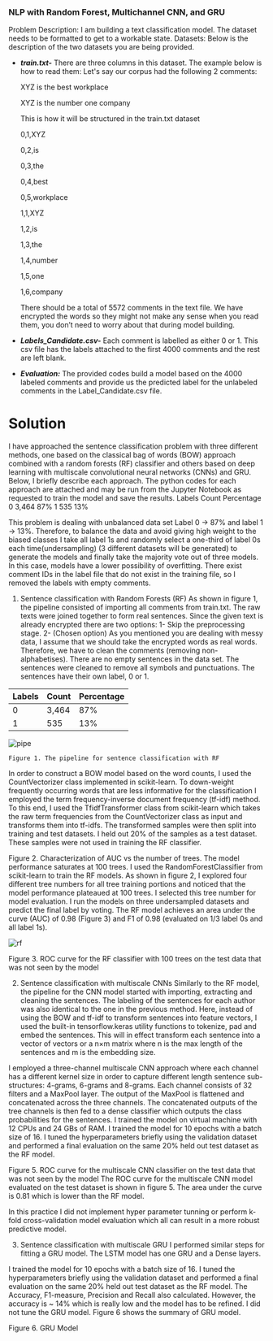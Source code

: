 ### NLP with Random Forest, Multichannel CNN, and GRU
Problem Description: I am building a text classification model. The dataset needs to be formatted to get to a workable state. 
Datasets: Below is the description of the two datasets you are being provided.

* _**train.txt-**_ There are three columns in this dataset. The example below is how to read them:
Let's say our corpus had the following 2 comments:

  XYZ is the best workplace
  
  XYZ is the number one company
  
  This is how it will be structured in the train.txt dataset


  0,1,XYZ

  0,2,is

  0,3,the
  
  0,4,best
  
  0,5,workplace
  
  1,1,XYZ
  
  1,2,is
  
  1,3,the
  
  1,4,number
  
  1,5,one
  
  1,6,company
  
  There should be a total of 5572 comments in the text file. We have encrypted the words so they might not make any sense when you read them, you don’t need to worry about that during model building. 

* _**Labels_Candidate.csv-**_ Each comment is labelled as either 0 or 1. This csv file has the labels attached to the first 4000 comments and the rest are left blank. 

* _**Evaluation:**_ The provided codes build a model based on the 4000 labeled comments and provide us the predicted label for the unlabeled comments in the Label_Candidate.csv file.

# Solution

I have approached the sentence classification problem with three different methods, one based on the classical bag of words (BOW) approach combined with a random forests (RF) classifier and others based on deep learning with multiscale convolutional neural networks (CNNs) and GRU. Below, I briefly describe each approach. The python codes for each approach are attached and may be run from the Jupyter Notebook as requested to train the model and save the results.
Labels	Count	Percentage
0	3,464	87%
1	535	13%

This problem is dealing with unbalanced data set Label 0 -> 87% and label 1 -> 13%. Therefore, to balance the data and avoid giving high weight to the biased classes I take all label 1s and randomly select a one-third of label 0s each time(undersampling) (3 different datasets will be generated) to generate the models and finally take the majority vote out of three models. In this case, models have a lower possibility of overfitting. There exist comment IDs in the label file that do not exist in the training file, so I removed the labels with empty comments.  
1.  Sentence classification with Random Forests (RF)
As shown in figure 1, the pipeline consisted of importing all comments from train.txt. The raw texts were joined together to form real sentences. Since the given text is already encrypted there are two options: 
1-	Skip the preprocessing stage.
2-	(Chosen option) As you mentioned you are dealing with messy data, I assume that we should take the encrypted words as real words. Therefore, we have to clean the comments (removing non-alphabetises). There are no empty sentences in the data set.
The sentences were cleaned to remove all symbols and punctuations. The sentences have their own label, 0 or 1.

Labels | Count | Percentage
-------|-------|------------
   0   | 3,464 |    87%    
   1   | 535   |    13%

![pipe](https://user-images.githubusercontent.com/14133335/68421874-18f51780-016d-11ea-80b0-789e5328ee40.png)

    Figure 1. The pipeline for sentence classification with RF
In order to construct a BOW model based on the word counts, I used the CountVectorizer class implemented in scikit-learn. To down-weight frequently occurring words that are less informative for the classification I employed the term frequency-inverse document frequency (tf-idf) method. To this end, I used the TfidfTransformer class from scikit-learn which takes the raw term frequencies from the CountVectorizer class as input and transforms them into tf-idfs. The transformed samples were then split into training and test datasets. I held out 20% of the samples as a test dataset. These samples were not used in training the RF classifier.

 
Figure 2. Characterization of AUC vs the number of trees. The model performance saturates at 100 trees.
I used the RandomForestClassifier from scikit-learn to train the RF models. As shown in figure 2, I explored four different tree numbers for all tree training portions and noticed that the model performance plateaued at 100 trees. I selected this tree number for model evaluation. I run the models on three undersampled datasets and predict the final label by voting. The RF model achieves an area under the curve (AUC) of 0.98 (Figure 3) and F1 of 0.98 (evaluated on 1/3 label 0s and all label 1s).
 
 
 ![rf](https://user-images.githubusercontent.com/14133335/68422405-2b238580-016e-11ea-999a-4a28e6e59933.png)

Figure 3. ROC curve for the RF classifier with 100 trees on the test data that was not seen by the model


2.  Sentence classification with multiscale CNNs 
Similarly to the RF model, the pipeline for the CNN model started with importing, extracting and cleaning the sentences. The labeling of the sentences for each author was also identical to the one in the previous method. Here, instead of using the BOW and tf-idf to transform sentences into feature vectors, I used the built-in tensorflow.keras utility functions to tokenize, pad and embed the sentences. This will in effect transform each sentence into a vector of vectors or a n×m matrix where n is the max length of the sentences and m is the embedding size. 


I employed a three-channel multiscale CNN approach where each channel has a different kernel size in order to capture different length sentence sub-structures: 4-grams, 6-grams and 8-grams. Each channel consists of 32 filters and a MaxPool layer. The output of the MaxPool is flattened and concatenated across the three channels. The concatenated outputs of the tree channels is then fed to a dense classifier which outputs the class probabilities for the sentences. 
I trained the model on virtual machine with 12 CPUs and 24 GBs of RAM. I trained the model for 10 epochs with a batch size of 16. I tuned the hyperparameters briefly using the validation dataset and performed a final evaluation on the same 20% held out test dataset as the RF model.


 
Figure 5. ROC curve for the multiscale CNN classifier on the test data that was not seen by the model
The ROC curve for the multiscale CNN model evaluated on the test dataset is shown in figure 5. The area under the curve is 0.81 which is lower than the RF model. 

In this practice I did not implement hyper parameter tunning or perform k-fold cross-validation model evaluation which all can result in a more robust predictive model.




3.  Sentence classification with multiscale GRU
I performed similar steps for fitting a GRU model. The LSTM model has one GRU and a Dense layers.


I trained the model for 10 epochs with a batch size of 16. I tuned the hyperparameters briefly using the validation dataset and performed a final evaluation on the same 20% held out test dataset as the RF model. The Accuracy, F1-measure, Precision and Recall also calculated. However, the accuracy is ~ 14% which is really low and the model has to be refined. I did not tune the GRU model. Figure 6 shows the summary of GRU model.




Figure 6. GRU Model
